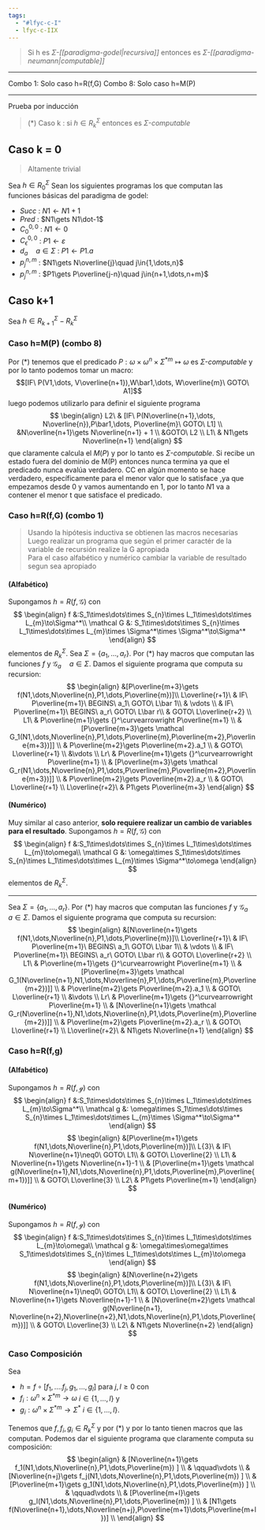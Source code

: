 ```yaml
---
tags:
  - "#lfyc-c-I"
  - lfyc-c-IIX
---
```

> Si h es $\Sigma$*-[[paradigma-godel|recursiva]]* entonces es $\Sigma$*-[[paradigma-neumann|computable]]*

---
Combo 1: Solo caso h=R(f,G)
Combo 8: Solo caso h=M(P)

---
Prueba por inducción 
> (\*) Caso k : si $h\in R^\Sigma_k$ entonces es $\Sigma$*-computable*

## Caso k = 0
> Altamente trivial

 Sea $h\in R^\Sigma_0$
 Sean los siguientes programas los que computan las funciones básicas del paradigma de godel:
- $Succ$ : $N1\gets N1+1$
- $Pred$ : $N1\gets N1\dot-1$
- $C_0^{0,0}$ : $N1\gets 0$
- $C_\epsilon^{0,0}$ : $P1\gets\varepsilon$
- $d_a\quad a\in\Sigma$ : $P1\gets P1.a$
- $p_j^{n,m}$ : $N1\gets N\overline{j}\quad j\in{1,\dots,n}$
- $p_j^{n,m}$ : $P1\gets P\overline{j-n}\quad j\in{n+1,\dots,n+m}$
## Caso k+1
Sea $h\in R^\Sigma_{k+1} - R^\Sigma_k$
### Caso h=M(P) (combo 8)
Por (\*) tenemos que el predicado $P:\omega\times\omega^n\times\Sigma^{*m}\mapsto\omega$ es $\Sigma$*-computable* y por lo tanto podemos tomar un macro:
$$[IF\ P(V1,\dots, V\overline{n+1}),W\bar1,\dots, W\overline{m}\ GOTO\ A1]$$
luego podemos utilizarlo para definir el siguiente programa
$$
\begin{align}
L2\ & [IF\ P(N\overline{n+1},\dots, N\overline{n}),P\bar1,\dots, P\overline{m}\ GOTO\ L1] \\
&N\overline{n+1}\gets N\overline{n+1} + 1 \\
&GOTO\ L2 \\
L1\ & N1\gets N\overline{n+1}
\end{align}
$$
que claramente calcula el $M(P)$ y por lo tanto es $\Sigma$*-computable*.
Si recibe un estado fuera del dominio de M(P) entonces nunca termina ya que el predicado nunca evalúa verdadero. 
CC en algún momento se hace verdadero, específicamente para el menor valor que lo satisface ,ya que empezamos desde 0 y vamos aumentando en 1, por lo tanto $N1$ va a contener el menor t que satisface el predicado.
### Caso h=R(f,G) (combo 1)
> Usando la hipótesis inductiva se obtienen las macros necesarias
> Luego realizar un programa que según el primer caractér de la variable de recursión realize la G apropiada  
> Para el caso alfabético y numérico cambiar la variable de resultado segun sea apropiado
#### (Alfabético)
Supongamos $h=R(f,\mathcal G)$ con
$$
\begin{align}
f &:S_1\times\dots\times S_{n}\times L_1\times\dots\times L_{m}\to\Sigma^*\\
\mathcal G &: S_1\times\dots\times S_{n}\times L_1\times\dots\times L_{m}\times \Sigma^*\times \Sigma^*\to\Sigma^*
\end{align}
$$
elementos de $R^\Sigma_k$. Sea $\Sigma=\{a_1,\dots,a_r\}$. Por (\*) hay macros que computan las funciones $f$ y $\mathcal G_a\quad a\in\Sigma$. 
Damos el siguiente programa que computa su recursion:
$$
\begin{align}
&[P\overline{m+3}\gets f(N1,\dots,N\overline{n},P1,\dots,P\overline{m})]\\
L\overline{r+1}\ & IF\ P\overline{m+1}\ BEGINS\ a_1\ GOTO\ L\bar 1\\
& \vdots \\
& IF\ P\overline{m+1}\ BEGINS\ a_r\ GOTO\ L\bar r\\
& GOTO\ L\overline{r+2} \\
L1\ & P\overline{m+1}\gets {}^\curvearrowright P\overline{m+1} \\
& [P\overline{m+3}\gets \mathcal G_1(N1,\dots,N\overline{n},P1,\dots,P\overline{m},P\overline{m+2},P\overline{m+3})]] \\
& P\overline{m+2}\gets P\overline{m+2}.a_1 \\
& GOTO\ L\overline{r+1} \\
&\vdots \\
Lr\ & P\overline{m+1}\gets {}^\curvearrowright P\overline{m+1} \\
& [P\overline{m+3}\gets \mathcal G_r(N1,\dots,N\overline{n},P1,\dots,P\overline{m},P\overline{m+2},P\overline{m+3})]] \\
& P\overline{m+2}\gets P\overline{m+2}.a_r \\
& GOTO\ L\overline{r+1} \\
L\overline{r+2}\ & P1\gets P\overline{m+3}
\end{align}
$$
#### (Numérico)
Muy similar al caso anterior, **solo requiere realizar un cambio de variables para el resultado**.
Supongamos $h=R(f,\mathcal G)$ con
$$
\begin{align}
f &:S_1\times\dots\times S_{n}\times L_1\times\dots\times L_{m}\to\omega\\
\mathcal G &: \omega\times S_1\times\dots\times S_{n}\times L_1\times\dots\times L_{m}\times \Sigma^*\to\omega
\end{align}
$$
elementos de $R^\Sigma_k$. 

---
Sea $\Sigma=\{a_1,\dots,a_r\}$. Por (\*) hay macros que computan las funciones $f$ y $\mathcal G_a\quad a\in\Sigma$. 
Damos el siguiente programa que computa su recursion:
$$
\begin{align}
&[N\overline{n+1}\gets f(N1,\dots,N\overline{n},P1,\dots,P\overline{m})]\\
L\overline{r+1}\ & IF\ P\overline{m+1}\ BEGINS\ a_1\ GOTO\ L\bar 1\\
& \vdots \\
& IF\ P\overline{m+1}\ BEGINS\ a_r\ GOTO\ L\bar r\\
& GOTO\ L\overline{r+2} \\
L1\ & P\overline{m+1}\gets {}^\curvearrowright P\overline{m+1} \\
& [P\overline{m+3}\gets \mathcal G_1(N\overline{n+1},N1,\dots,N\overline{n},P1,\dots,P\overline{m},P\overline{m+2})]] \\
& P\overline{m+2}\gets P\overline{m+2}.a_1 \\
& GOTO\ L\overline{r+1} \\
&\vdots \\
Lr\ & P\overline{m+1}\gets {}^\curvearrowright P\overline{m+1} \\
& [N\overline{n+1}\gets \mathcal G_r(N\overline{n+1},N1,\dots,N\overline{n},P1,\dots,P\overline{m},P\overline{m+2})]] \\
& P\overline{m+2}\gets P\overline{m+2}.a_r \\
& GOTO\ L\overline{r+1} \\
L\overline{r+2}\ & N1\gets N\overline{n+1}
\end{align}
$$
### Caso h=R(f,g) 
#### (Alfabético)
Supongamos $h=R(f,\mathcal g)$ con
$$
\begin{align}
f &:S_1\times\dots\times S_{n}\times L_1\times\dots\times L_{m}\to\Sigma^*\\
\mathcal g &: \omega\times S_1\times\dots\times S_{n}\times L_1\times\dots\times L_{m}\times \Sigma^*\to\Sigma^*
\end{align}
$$
$$
\begin{align}
&[P\overline{m+1}\gets f(N1,\dots,N\overline{n},P1,\dots,P\overline{m})]\\
L{3}\ & IF\ N\overline{n+1}\neq0\ GOTO\ L1\\
& GOTO\ L\overline{2} \\
L1\ & N\overline{n+1}\gets N\overline{n+1}-1 \\
& [P\overline{m+1}\gets \mathcal g(N\overline{n+1},N1,\dots,N\overline{n},P1,\dots,P\overline{m},P\overline{m+1})]] \\
& GOTO\ L\overline{3} \\
L2\ & P1\gets P\overline{m+1}
\end{align}
$$
#### (Numérico)
Supongamos $h=R(f,\mathcal g)$ con
$$
\begin{align}
f &:S_1\times\dots\times S_{n}\times L_1\times\dots\times L_{m}\to\omega\\
\mathcal g &: \omega\times\omega\times S_1\times\dots\times S_{n}\times L_1\times\dots\times L_{m}\to\omega
\end{align}
$$
$$
\begin{align}
&[N\overline{n+2}\gets f(N1,\dots,N\overline{n},P1,\dots,P\overline{m})]\\
L{3}\ & IF\ N\overline{n+1}\neq0\ GOTO\ L1\\
& GOTO\ L\overline{2} \\
L1\ & N\overline{n+1}\gets N\overline{n+1}-1 \\
& [N\overline{m+2}\gets \mathcal g(N\overline{n+1}, N\overline{n+2},N\overline{n+2},N1,\dots,N\overline{n},P1,\dots,P\overline{m})]] \\
& GOTO\ L\overline{3} \\
L2\ & N1\gets N\overline{n+2}
\end{align}
$$
### Caso Composición
Sea
- $h=f\circ[f_1,\dots.f_j,g_1,\dots,g_l]$ para $j,l\ge 0$ con
- $f_i:\omega^n\times\Sigma^{*m}\to\omega$ $i\in\{1,\dots,l\}$ y
- $g_i:\omega^n\times\Sigma^{*m}\to\Sigma^*$ $i\in\{1,\dots,l\}$. 

 Tenemos que $f, f_i, g_i\in R_k^\Sigma$ y por (\*) y por lo tanto tienen macros que las computan.
 Podemos dar el siguiente programa que claramente computa su composición:
$$
\begin{align}
& [N\overline{n+1}\gets f_1(N1,\dots,N\overline{n},P1,\dots,P\overline{m}) ] \\
& \qquad\vdots \\
& [N\overline{n+j}\gets f_j(N1,\dots,N\overline{n},P1,\dots,P\overline{m}) ] \\
& [P\overline{m+1}\gets g_1(N1,\dots,N\overline{n},P1,\dots,P\overline{m}) ] \\
& \qquad\vdots \\
& [P\overline{m+l}\gets g_l(N1,\dots,N\overline{n},P1,\dots,P\overline{m}) ] \\
& [N1\gets f(N\overline{n+1},\dots,N\overline{n+j},P\overline{m+1}\dots,P\overline{m+l})] \\
\end{align}
$$
